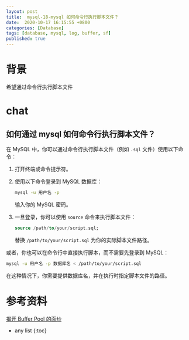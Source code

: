 ```yaml
---
layout: post
title:  mysql-18-mysql 如何命令行执行脚本文件？
date:  2020-10-17 16:15:55 +0800
categories: [Database]
tags: [database, mysql, log, buffer, sf]
published: true
---
```


# 背景

希望通过命令行执行脚本文件

# chat

## 如何通过 mysql 如何命令行执行脚本文件？

在 MySQL 中，你可以通过命令行执行脚本文件（例如 `.sql` 文件）使用以下命令：

1. 打开终端或命令提示符。

2. 使用以下命令登录到 MySQL 数据库：

   ```bash
   mysql -u 用户名 -p
   ```

   输入你的 MySQL 密码。

3. 一旦登录，你可以使用 `source` 命令来执行脚本文件：

   ```sql
   source /path/to/your/script.sql;
   ```

   替换 `/path/to/your/script.sql` 为你的实际脚本文件路径。

或者，你也可以在命令行中直接执行脚本，而不需要先登录到 MySQL：

```bash
mysql -u 用户名 -p 数据库名 < /path/to/your/script.sql
```

在这种情况下，你需要提供数据库名，并在执行时指定脚本文件的路径。

# 参考资料

[揭开 Buffer Pool 的面纱](https://xiaolincoding.com/mysql/buffer_pool/buffer_pool.html#%E4%B8%BA%E4%BB%80%E4%B9%88%E8%A6%81%E6%9C%89-buffer-pool)

* any list
{:toc}

